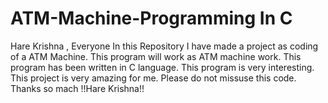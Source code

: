 # ATM-Machine-Programming In C 
Hare Krishna , Everyone In this Repository I have made a project as coding of a ATM Machine. This program will work as ATM machine work.
This program has been written in C language. 
This program is very interesting.
This project is very amazing for me.
Please do not missuse this code.
Thanks so mach
!!Hare Krishna!!
